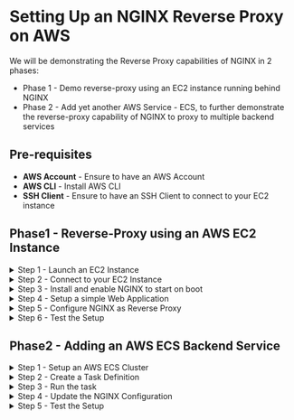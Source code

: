 # Setting Up an NGINX Reverse Proxy on AWS

We will be demonstrating the Reverse Proxy capabilities of NGINX in 2 phases:
  * Phase 1 - Demo reverse-proxy using an EC2 instance running behind NGINX
  * Phase 2 - Add yet another AWS Service - ECS, to further demonstrate the reverse-proxy capability of NGINX to proxy to multiple  backend services
  
## Pre-requisites

* **AWS Account** - Ensure to have an AWS Account
* **AWS CLI** - Install AWS CLI
* **SSH Client** - Ensure to have an SSH Client to connect to your EC2 instance

## Phase1 - Reverse-Proxy using an AWS EC2 Instance
<details>
 <summary>
  Step 1 - Launch an EC2 Instance
 </summary>
</details>

<details>
<summary>Step 2 - Connect to your EC2 Instance</summary>
</details>

<details>
 <summary>
  Step 3 - Install and enable NGINX to start on boot
 </summary>
</details>

<details>
 <summary>
  Step 4 - Setup a simple Web Application
 </summary>
</details>

<details>
 <summary>
  Step 5 - Configure NGINX as Reverse Proxy
 </summary>
</details>

<details>
 <summary>
  Step 6 - Test the Setup
 </summary>
</details>

## Phase2 - Adding an AWS ECS Backend Service
<details>
 <summary>
  Step 1 - Setup an AWS ECS Cluster
 </summary>
</details>

<details>
 <summary>
  Step 2 - Create a Task Definition
 </summary>
</details>

<details>
 <summary>
  Step 3 - Run the task
 </summary>
</details>

<details>
 <summary>
  Step 4 - Update the NGINX Configuration
 </summary>
</details>

<details>
 <summary>
  Step 5 - Test the Setup
 </summary>
</details>


